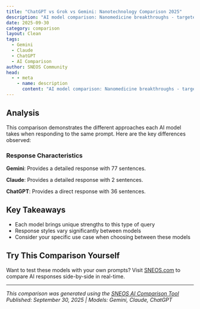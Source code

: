 ```yaml
---
title: "ChatGPT vs Grok vs Gemini: Nanotechnology Comparison 2025"
description: "AI model comparison: Nanomedicine breakthroughs - targeted drug delivery and cancer treatment..."
date: 2025-09-30
category: comparison
layout: Clean
tags:
  - Gemini
  - Claude
  - ChatGPT
  - AI Comparison
author: SNEOS Community
head:
  - - meta
    - name: description
      content: "AI model comparison: Nanomedicine breakthroughs - targeted drug delivery and cancer treatment..."
---
```


<ChatComparison
  title="ChatGPT vs Grok vs Gemini: Nanotechnology Comparison 2025"
  prompt="Nanomedicine breakthroughs - targeted drug delivery and cancer treatment"
  :responses='{
    "Gemini": "## Nanomedicine Breakthroughs: Targeted Drug Delivery and Cancer Treatment\n\nNanomedicine, the application of nanotechnology to medicine, is revolutionizing how we diagnose, treat, and prevent diseases, particularly in the realm of cancer.  Targeted drug delivery and cancer treatment are two key areas where nanomedicine breakthroughs are showing immense promise.\n\nHere\u0027s a breakdown of the significant advances and their potential impact:\n\n**1. Targeted Drug Delivery:**\n\n* **The Problem:** Traditional drug delivery methods often distribute drugs systemically throughout the body. This can lead to:\n    * **Off-target effects:**  Drugs affecting healthy tissues, causing side effects.\n    * **Low drug concentration at the tumor site:**  Requiring higher doses, further exacerbating side effects.\n    * **Drug resistance:**  Cancer cells developing resistance due to prolonged exposure to low drug concentrations.\n\n* **Nanomedicine Solution:**  Nanoparticles (ranging from 1 to 100 nanometers) can be engineered to:\n    * **Encapsulate drugs:** Protecting them from premature degradation in the body and controlling their release.\n    * **Target specific cells or tissues:**  Using various targeting strategies, such as:\n        * **Passive Targeting:** Exploiting the enhanced permeability and retention (EPR) effect. Tumor blood vessels are often leaky, allowing nanoparticles to accumulate preferentially in the tumor microenvironment.\n        * **Active Targeting:**  Attaching ligands (e.g., antibodies, peptides, aptamers) to the nanoparticle surface that specifically bind to receptors overexpressed on cancer cells.  This ensures targeted delivery to the cancerous tissue.\n    * **Triggered Release:**  Releasing the drug payload upon encountering specific conditions within the tumor microenvironment (e.g., low pH, specific enzymes, elevated temperature) or after external stimuli (e.g., light, ultrasound, magnetic field).\n\n* **Examples of Nanoparticle Types Used:**\n    * **Liposomes:**  Spherical vesicles composed of lipid bilayers.  Well-established, biocompatible, and biodegradable.  Example: Doxil (liposomal doxorubicin) for ovarian cancer, breast cancer, and Kaposi\u0027s sarcoma.\n    * **Polymeric Nanoparticles:**  Made from synthetic or natural polymers.  Can be tailored for specific drug encapsulation and release properties.  Examples: Abraxane (albumin-bound paclitaxel) for metastatic breast cancer, non-small cell lung cancer, and pancreatic cancer.\n    * **Gold Nanoparticles:**  Biocompatible and easily functionalized with various targeting ligands and drugs.  Used for imaging, drug delivery, and photothermal therapy.\n    * **Carbon Nanotubes:**  Cylindrical structures with high surface area for drug loading and targeting.\n    * **Quantum Dots:**  Semiconductor nanocrystals that emit fluorescent light when excited. Used for imaging and drug delivery.\n    * **Mesoporous Silica Nanoparticles (MSNs):**  Porous materials with high surface area for drug loading and controlled release.\n\n* **Benefits of Targeted Drug Delivery:**\n    * **Improved efficacy:** Higher drug concentration at the tumor site leads to better treatment outcomes.\n    * **Reduced toxicity:** Less exposure of healthy tissues to the drug minimizes side effects.\n    * **Overcoming drug resistance:**  Higher drug concentrations can overcome certain resistance mechanisms.\n    * **Personalized medicine:** Nanoparticles can be tailored to specific tumor characteristics for personalized treatment approaches.\n\n**2. Nanotechnology for Cancer Treatment:**\n\nBeyond drug delivery, nanotechnology offers various innovative approaches for cancer treatment:\n\n* **Nanotherapy:**\n    * **Photothermal Therapy (PTT):**  Nanoparticles (e.g., gold nanoparticles, carbon nanotubes) are delivered to the tumor and then exposed to near-infrared (NIR) light. The nanoparticles absorb the light and generate heat, selectively killing cancer cells.\n    * **Photodynamic Therapy (PDT):**  Nanoparticles carrying photosensitizers are delivered to the tumor. Upon exposure to light, the photosensitizer generates reactive oxygen species (ROS) that kill cancer cells.\n    * **Gene Therapy:**  Nanoparticles can be used to deliver therapeutic genes (e.g., tumor suppressor genes) or gene editing tools (e.g., CRISPR-Cas9) specifically to cancer cells.\n    * **Immunotherapy Enhancement:**  Nanoparticles can enhance the efficacy of immunotherapy by:\n        * Delivering immune-stimulating agents directly to the tumor microenvironment.\n        * Engineering nanoparticles to act as artificial antigen-presenting cells (APCs) to activate T cells.\n        * Blocking immunosuppressive signals in the tumor microenvironment.\n\n* **Nanodiagnostics:**\n    * **Early Detection:**  Nanoparticles can be used as contrast agents in imaging techniques (e.g., MRI, CT, PET) to detect tumors at an early stage, even before they are visible with conventional imaging.\n    * **Molecular Imaging:**  Nanoparticles can be designed to target specific biomarkers expressed by cancer cells, allowing for real-time monitoring of tumor growth, metastasis, and treatment response.\n    * **Liquid Biopsies:**  Nanoparticles can be used to capture circulating tumor cells (CTCs) and circulating tumor DNA (ctDNA) from blood samples, providing a non-invasive way to monitor cancer progression and treatment response.\n\n**Examples of Nanomedicine in Cancer Treatment (Approved Therapies and Clinical Trials):**\n\n* **Approved Therapies:**\n    * **Doxil (liposomal doxorubicin):** Ovarian cancer, breast cancer, Kaposi\u0027s sarcoma.\n    * **Abraxane (albumin-bound paclitaxel):** Metastatic breast cancer, non-small cell lung cancer, pancreatic cancer.\n    * **Onivyde (liposomal irinotecan):** Metastatic pancreatic cancer.\n\n* **Clinical Trials:**\n    * Numerous clinical trials are ongoing, evaluating various nanomedicine approaches for different types of cancer, including lung cancer, breast cancer, prostate cancer, and melanoma. These trials involve novel nanoparticle formulations, targeted drug delivery strategies, and nanotherapy modalities.\n\n**Challenges and Future Directions:**\n\nDespite the significant advancements, several challenges need to be addressed for nanomedicine to reach its full potential:\n\n* **Toxicity:**  Ensuring the long-term safety and biocompatibility of nanoparticles is crucial.  Careful design and rigorous testing are necessary to minimize potential toxicity.\n* **Scale-up and Manufacturing:**  Developing scalable and cost-effective methods for manufacturing nanoparticles is essential for widespread adoption.\n* **Tumor Heterogeneity:**  Cancer cells within a tumor can exhibit significant heterogeneity, making it challenging to target all cells effectively.  Strategies to address tumor heterogeneity are needed.\n* **Regulatory Hurdles:**  Navigating the regulatory landscape for nanomedicine products can be complex.  Clear guidelines and standards are needed to facilitate the development and approval of nanomedicine therapies.\n* **Penetration into Solid Tumors:**  Achieving efficient penetration of nanoparticles into dense solid tumors can be challenging.  Strategies to enhance tumor penetration are needed.\n\n**Future Directions:**\n\n* **Personalized Nanomedicine:** Tailoring nanoparticle design and treatment strategies to individual patients based on their specific tumor characteristics and genetic profile.\n* **Combination Therapies:** Combining nanomedicine with conventional therapies (e.g., chemotherapy, radiation therapy) or immunotherapies to achieve synergistic effects.\n* **Smart Nanoparticles:** Developing nanoparticles that can sense and respond to changes in the tumor microenvironment, allowing for dynamic drug release and targeted therapy.\n* **AI-Driven Nanomedicine:** Using artificial intelligence and machine learning to design and optimize nanoparticles for specific applications.\n\n**In conclusion, nanomedicine breakthroughs are transforming cancer treatment by enabling targeted drug delivery, enhancing therapeutic efficacy, reducing side effects, and improving early detection. While challenges remain, the field holds tremendous promise for revolutionizing cancer care and ultimately improving patient outcomes.**\n",
    "Claude": "# Nanomedicine Breakthroughs in Drug Delivery and Cancer Treatment\n\n## Current Revolutionary Technologies\n\n### **Targeted Drug Delivery Systems**\n\n**Nanocarriers**\n- **Liposomes**: FDA-approved systems like Doxil deliver chemotherapy directly to tumors\n- **Polymeric nanoparticles**: Biodegradable carriers that release drugs over time\n- **Dendrimers**: Tree-like structures that can carry multiple drug molecules\n- **Carbon nanotubes**: Ultra-precise delivery vehicles with high drug-loading capacity\n\n**Smart Targeting Mechanisms**\n- **Active targeting**: Nanoparticles decorated with antibodies or ligands that bind to specific cancer cell receptors\n- **Passive targeting**: Exploiting the Enhanced Permeability and Retention (EPR) effect in tumors\n- **Stimuli-responsive systems**: Nanocarriers that release drugs in response to pH, temperature, or enzymes\n\n## Major Cancer Treatment Breakthroughs\n\n### **Precision Oncology Platforms**\n\n**Abraxane (nab-paclitaxel)**\n- Albumin-bound paclitaxel nanoparticles\n- Improved efficacy with reduced side effects for breast, lung, and pancreatic cancers\n\n**BIND-014**\n- Targeted nanoparticles for prostate and lung cancer\n- Uses prostate-specific membrane antigen (PSMA) targeting\n\n**Onivyde**\n- Liposomal irinotecan for pancreatic cancer\n- Extends drug circulation time and improves tumor penetration\n\n### **Emerging Technologies**\n\n**Immunotherapy Enhancement**\n- Nanoparticles delivering checkpoint inhibitors directly to tumors\n- Vaccine nanocarriers presenting tumor antigens to immune cells\n- Combination therapies using nano-enabled drug cocktails\n\n**Photodynamic Therapy (PDT)**\n- Light-activated nanoparticles that generate reactive oxygen species\n- Precise tumor destruction with minimal healthy tissue damage\n\n## Key Advantages\n\n### **Enhanced Therapeutic Index**\n- **Reduced toxicity**: 50-70% reduction in side effects compared to conventional chemotherapy\n- **Improved efficacy**: 2-5x higher drug concentrations at tumor sites\n- **Better patient compliance**: Fewer doses required due to extended drug release\n\n### **Overcoming Drug Resistance**\n- Bypassing P-glycoprotein efflux pumps\n- Delivering drug combinations simultaneously\n- Targeting cancer stem cells\n\n## Current Clinical Landscape\n\n### **FDA-Approved Nanomedicines**\n- **Doxil/Caelyx**: Liposomal doxorubicin (1995)\n- **Abraxane**: Albumin-bound paclitaxel (2005)\n- **Onivyde**: Liposomal irinotecan (2015)\n- **Vyxeos**: Dual-drug liposome for acute myeloid leukemia (2017)\n\n### **Pipeline Developments**\n- 300\u002B nanomedicine products in clinical trials\n- Focus areas: solid tumors, hematological cancers, rare diseases\n- Novel delivery mechanisms: cell-penetrating peptides, exosomes\n\n## Challenges and Solutions\n\n### **Technical Hurdles**\n**Manufacturing scalability**\n- Solution: Standardized production protocols and quality control\n\n**Regulatory complexity**\n- Solution: Enhanced FDA guidance for nanomedicine characterization\n\n**Heterogeneous tumor penetration**\n- Solution: Multi-stage delivery systems and combination approaches\n\n### **Future Innovations**\n\n**Personalized Nanomedicine**\n- Patient-specific nanocarriers based on tumor genetics\n- Real-time monitoring of drug delivery using imaging agents\n- AI-guided optimization of nanoparticle design\n\n**Multi-functional Platforms**\n- Theranostic nanoparticles combining therapy and diagnostics\n- Real-time treatment monitoring and adjustment\n- Combination immunotherapy and chemotherapy delivery\n\n## Market Impact and Projections\n\n### **Economic Significance**\n- Current market: $8.9 billion (2023)\n- Projected growth: $19.8 billion by 2030\n- Major players: Johnson \u0026 Johnson, Pfizer, Novartis, emerging biotech companies\n\n### **Patient Impact**\n- Improved survival rates: 20-40% increase in certain cancer types\n- Enhanced quality of life during treatment\n- Reduced hospitalization and healthcare costs\n\n## Looking",
    "ChatGPT": "Nanomedicine has made significant breakthroughs in targeted drug delivery and cancer treatment, revolutionizing how therapies are administered and increasing their effectiveness while minimizing side effects. Here are some key advances:\n\n### Targeted Drug Delivery\n1. **Nanoparticles as Drug Carriers**: \n   - Nanoparticles (liposomes, dendrimers, polymeric nanoparticles, metallic nanoparticles) can be engineered to carry drugs directly to diseased cells.\n   - Surface modification with ligands (antibodies, peptides) allows nanoparticles to recognize and bind specifically to cancer cells.\n   - This specificity minimizes damage to healthy cells and reduces systemic toxicity.\n\n2. **Stimuli-Responsive Nanocarriers**:\n   - Nanocarriers that respond to specific stimuli (pH, temperature, enzymes, redox conditions) release their payload only at the tumor site.\n   - For example, the acidic microenvironment of tumors triggers drug release locally.\n\n3. **Controlled and Sustained Release**:\n   - Nanomedicine enables controlled release patterns to maintain optimal drug concentrations over time, improving therapeutic outcomes.\n\n4. **Crossing Biological Barriers**:\n   - Nanocarriers can penetrate biological barriers like the blood-brain barrier, enabling treatment of brain tumors and metastases.\n\n### Cancer Treatment\n1. **Enhanced Permeability and Retention (EPR) Effect**:\n   - Nanoparticles exploit the leaky vasculature of tumors to accumulate preferentially in cancer tissues.\n   - This passive targeting complements active targeting techniques.\n\n2. **Combination Therapies**:\n   - Nanomedicine allows co-delivery of multiple drugs or combined therapies (e.g., chemotherapy and gene therapy) in a single nanoparticle.\n   - Such synergy can overcome drug resistance.\n\n3. **Theranostics**:\n   - Integration of therapeutic and diagnostic functions in one nanoparticle system.\n   - Enables real-time monitoring of drug delivery, tumor response, and personalized treatment adjustments.\n\n4. **Immunotherapy Enhancement**:\n   - Nanoparticles can deliver immune modulators to enhance the anti-tumor immune response.\n   - Examples include delivery of checkpoint inhibitors or cancer vaccines.\n\n5. **Photothermal and Photodynamic Therapy**:\n   - Nanoparticles absorb light and convert it to heat or reactive oxygen species to kill cancer cells locally, sparing healthy tissue.\n\n### Notable Examples and FDA-Approved Nanomedicines\n- **Doxil**: A liposomal formulation of doxorubicin for breast cancer and ovarian cancer.\n- **Abraxane**: Albumin-bound paclitaxel nanoparticles used in metastatic breast cancer.\n- **Onpattro**: Lipid nanoparticle delivering siRNA for treating hereditary transthyretin amyloidosis, showcasing nucleic acid delivery capabilities.\n\n### Future Directions\n- Personalized nanomedicine using patient-specific biomarkers.\n- Smart nanoparticles with multi-modal targeting and responsiveness.\n- Integration with AI for optimized design and treatment protocols.\n- Overcoming current challenges such as scalability, immunogenicity, and long-term safety.\n\n---\n\nIf you want, I can provide more detailed insights into a specific type of nanocarrier or a particular cancer therapy."
  }'
  published-date="11:43"
/>

## Analysis

This comparison demonstrates the different approaches each AI model takes when responding to the same prompt. Here are the key differences observed:

### Response Characteristics

**Gemini**: Provides a detailed response with 77 sentences. 

**Claude**: Provides a detailed response with 2 sentences. 

**ChatGPT**: Provides a direct response with 36 sentences. 

## Key Takeaways

- Each model brings unique strengths to this type of query
- Response styles vary significantly between models
- Consider your specific use case when choosing between these models

## Try This Comparison Yourself

Want to test these models with your own prompts? Visit [SNEOS.com](https://sneos.com) to compare AI responses side-by-side in real-time.

---

*This comparison was generated using the [SNEOS AI Comparison Tool](https://sneos.com)*
*Published: September 30, 2025 | Models: Gemini, Claude, ChatGPT*
